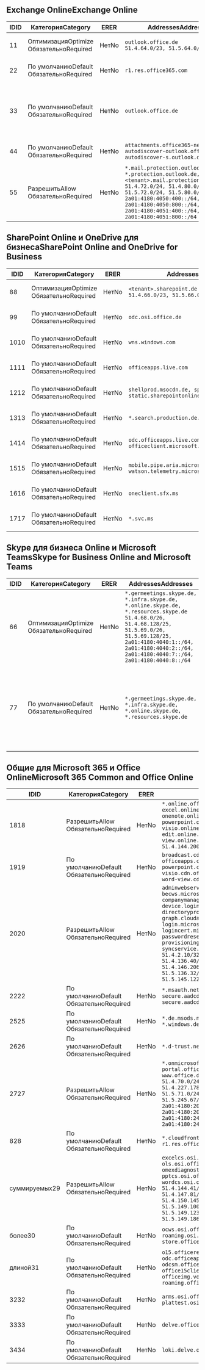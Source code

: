 <!--THIS FILE IS AUTOMATICALLY GENERATED. MANUAL CHANGES WILL BE OVERWRITTEN.-->
<!--Please contact the Office 365 Endpoints team with any questions.-->
<!--Germany endpoints version 2019072900-->
<!--File generated 2019-07-29 11:00:21.9662-->

## <a name="exchange-online"></a><span data-ttu-id="367b5-101">Exchange Online</span><span class="sxs-lookup"><span data-stu-id="367b5-101">Exchange Online</span></span>

<span data-ttu-id="367b5-102">ID</span><span class="sxs-lookup"><span data-stu-id="367b5-102">ID</span></span> | <span data-ttu-id="367b5-103">Категория</span><span class="sxs-lookup"><span data-stu-id="367b5-103">Category</span></span> | <span data-ttu-id="367b5-104">ER</span><span class="sxs-lookup"><span data-stu-id="367b5-104">ER</span></span> | <span data-ttu-id="367b5-105">Addresses</span><span class="sxs-lookup"><span data-stu-id="367b5-105">Addresses</span></span> | <span data-ttu-id="367b5-106">Порты</span><span class="sxs-lookup"><span data-stu-id="367b5-106">Ports</span></span>
-- | -------------------- | -- | ------------------------------------------------------------------------------------------------------------------------------------------------------------------------------------------------------------------------------------------------------------ | -------------------------------
<span data-ttu-id="367b5-107">1</span><span class="sxs-lookup"><span data-stu-id="367b5-107">1</span></span> | <span data-ttu-id="367b5-108">Оптимизация</span><span class="sxs-lookup"><span data-stu-id="367b5-108">Optimize</span></span><BR><span data-ttu-id="367b5-109">Обязательно</span><span class="sxs-lookup"><span data-stu-id="367b5-109">Required</span></span> | <span data-ttu-id="367b5-110">Нет</span><span class="sxs-lookup"><span data-stu-id="367b5-110">No</span></span> | `outlook.office.de`<BR>`51.4.64.0/23, 51.5.64.0/23` | <span data-ttu-id="367b5-111">**TCP:** 443, 80</span><span class="sxs-lookup"><span data-stu-id="367b5-111">**TCP:** 443, 80</span></span>
<span data-ttu-id="367b5-112">2</span><span class="sxs-lookup"><span data-stu-id="367b5-112">2</span></span> | <span data-ttu-id="367b5-113">По умолчанию</span><span class="sxs-lookup"><span data-stu-id="367b5-113">Default</span></span><BR><span data-ttu-id="367b5-114">Обязательно</span><span class="sxs-lookup"><span data-stu-id="367b5-114">Required</span></span> | <span data-ttu-id="367b5-115">Нет</span><span class="sxs-lookup"><span data-stu-id="367b5-115">No</span></span> | `r1.res.office365.com` | <span data-ttu-id="367b5-116">**TCP:** 443, 80</span><span class="sxs-lookup"><span data-stu-id="367b5-116">**TCP:** 443, 80</span></span>
<span data-ttu-id="367b5-117">3</span><span class="sxs-lookup"><span data-stu-id="367b5-117">3</span></span> | <span data-ttu-id="367b5-118">По умолчанию</span><span class="sxs-lookup"><span data-stu-id="367b5-118">Default</span></span><BR><span data-ttu-id="367b5-119">Обязательно</span><span class="sxs-lookup"><span data-stu-id="367b5-119">Required</span></span> | <span data-ttu-id="367b5-120">Нет</span><span class="sxs-lookup"><span data-stu-id="367b5-120">No</span></span> | `outlook.office.de` | <span data-ttu-id="367b5-121">**TCP:** 143, 25, 587, 993, 995</span><span class="sxs-lookup"><span data-stu-id="367b5-121">**TCP:** 143, 25, 587, 993, 995</span></span>
<span data-ttu-id="367b5-122">4</span><span class="sxs-lookup"><span data-stu-id="367b5-122">4</span></span> | <span data-ttu-id="367b5-123">По умолчанию</span><span class="sxs-lookup"><span data-stu-id="367b5-123">Default</span></span><BR><span data-ttu-id="367b5-124">Обязательно</span><span class="sxs-lookup"><span data-stu-id="367b5-124">Required</span></span> | <span data-ttu-id="367b5-125">Нет</span><span class="sxs-lookup"><span data-stu-id="367b5-125">No</span></span> | `attachments.office365-net.de, autodiscover-outlook.office.de, autodiscover-s.outlook.de` | <span data-ttu-id="367b5-126">**TCP:** 443, 80</span><span class="sxs-lookup"><span data-stu-id="367b5-126">**TCP:** 443, 80</span></span>
<span data-ttu-id="367b5-127">5</span><span class="sxs-lookup"><span data-stu-id="367b5-127">5</span></span> | <span data-ttu-id="367b5-128">Разрешить</span><span class="sxs-lookup"><span data-stu-id="367b5-128">Allow</span></span><BR><span data-ttu-id="367b5-129">Обязательно</span><span class="sxs-lookup"><span data-stu-id="367b5-129">Required</span></span> | <span data-ttu-id="367b5-130">Нет</span><span class="sxs-lookup"><span data-stu-id="367b5-130">No</span></span> | `*.mail.protection.outlook.de, *.protection.outlook.de, <tenant>.mail.protection.outlook.de`<BR>`51.4.72.0/24, 51.4.80.0/27, 51.5.72.0/24, 51.5.80.0/27, 2a01:4180:4050:400::/64, 2a01:4180:4050:800::/64, 2a01:4180:4051:400::/64, 2a01:4180:4051:800::/64` | <span data-ttu-id="367b5-131">**TCP:** 25, 443</span><span class="sxs-lookup"><span data-stu-id="367b5-131">**TCP:** 25, 443</span></span>

## <a name="sharepoint-online-and-onedrive-for-business"></a><span data-ttu-id="367b5-132">SharePoint Online и OneDrive для бизнеса</span><span class="sxs-lookup"><span data-stu-id="367b5-132">SharePoint Online and OneDrive for Business</span></span>

<span data-ttu-id="367b5-133">ID</span><span class="sxs-lookup"><span data-stu-id="367b5-133">ID</span></span> | <span data-ttu-id="367b5-134">Категория</span><span class="sxs-lookup"><span data-stu-id="367b5-134">Category</span></span> | <span data-ttu-id="367b5-135">ER</span><span class="sxs-lookup"><span data-stu-id="367b5-135">ER</span></span> | <span data-ttu-id="367b5-136">Addresses</span><span class="sxs-lookup"><span data-stu-id="367b5-136">Addresses</span></span> | <span data-ttu-id="367b5-137">Порты</span><span class="sxs-lookup"><span data-stu-id="367b5-137">Ports</span></span>
-- | -------------------- | -- | ------------------------------------------------------------------------------ | ----------------
<span data-ttu-id="367b5-138">8</span><span class="sxs-lookup"><span data-stu-id="367b5-138">8</span></span> | <span data-ttu-id="367b5-139">Оптимизация</span><span class="sxs-lookup"><span data-stu-id="367b5-139">Optimize</span></span><BR><span data-ttu-id="367b5-140">Обязательно</span><span class="sxs-lookup"><span data-stu-id="367b5-140">Required</span></span> | <span data-ttu-id="367b5-141">Нет</span><span class="sxs-lookup"><span data-stu-id="367b5-141">No</span></span> | `<tenant>.sharepoint.de`<BR>`51.4.66.0/23, 51.5.66.0/23` | <span data-ttu-id="367b5-142">**TCP:** 443, 80</span><span class="sxs-lookup"><span data-stu-id="367b5-142">**TCP:** 443, 80</span></span>
<span data-ttu-id="367b5-143">9</span><span class="sxs-lookup"><span data-stu-id="367b5-143">9</span></span> | <span data-ttu-id="367b5-144">По умолчанию</span><span class="sxs-lookup"><span data-stu-id="367b5-144">Default</span></span><BR><span data-ttu-id="367b5-145">Обязательно</span><span class="sxs-lookup"><span data-stu-id="367b5-145">Required</span></span> | <span data-ttu-id="367b5-146">Нет</span><span class="sxs-lookup"><span data-stu-id="367b5-146">No</span></span> | `odc.osi.office.de` | <span data-ttu-id="367b5-147">**TCP:** 443, 80</span><span class="sxs-lookup"><span data-stu-id="367b5-147">**TCP:** 443, 80</span></span>
<span data-ttu-id="367b5-148">10</span><span class="sxs-lookup"><span data-stu-id="367b5-148">10</span></span> | <span data-ttu-id="367b5-149">По умолчанию</span><span class="sxs-lookup"><span data-stu-id="367b5-149">Default</span></span><BR><span data-ttu-id="367b5-150">Обязательно</span><span class="sxs-lookup"><span data-stu-id="367b5-150">Required</span></span> | <span data-ttu-id="367b5-151">Нет</span><span class="sxs-lookup"><span data-stu-id="367b5-151">No</span></span> | `wns.windows.com` | <span data-ttu-id="367b5-152">**TCP:** 443, 80</span><span class="sxs-lookup"><span data-stu-id="367b5-152">**TCP:** 443, 80</span></span>
<span data-ttu-id="367b5-153">11</span><span class="sxs-lookup"><span data-stu-id="367b5-153">11</span></span> | <span data-ttu-id="367b5-154">По умолчанию</span><span class="sxs-lookup"><span data-stu-id="367b5-154">Default</span></span><BR><span data-ttu-id="367b5-155">Обязательно</span><span class="sxs-lookup"><span data-stu-id="367b5-155">Required</span></span> | <span data-ttu-id="367b5-156">Нет</span><span class="sxs-lookup"><span data-stu-id="367b5-156">No</span></span> | `officeapps.live.com` | <span data-ttu-id="367b5-157">**TCP:** 443, 80</span><span class="sxs-lookup"><span data-stu-id="367b5-157">**TCP:** 443, 80</span></span>
<span data-ttu-id="367b5-158">12</span><span class="sxs-lookup"><span data-stu-id="367b5-158">12</span></span> | <span data-ttu-id="367b5-159">По умолчанию</span><span class="sxs-lookup"><span data-stu-id="367b5-159">Default</span></span><BR><span data-ttu-id="367b5-160">Обязательно</span><span class="sxs-lookup"><span data-stu-id="367b5-160">Required</span></span> | <span data-ttu-id="367b5-161">Нет</span><span class="sxs-lookup"><span data-stu-id="367b5-161">No</span></span> | `shellprod.msocdn.de, spoprod-a.akamaihd.net, static.sharepointonline.com` | <span data-ttu-id="367b5-162">**TCP:** 443, 80</span><span class="sxs-lookup"><span data-stu-id="367b5-162">**TCP:** 443, 80</span></span>
<span data-ttu-id="367b5-163">13</span><span class="sxs-lookup"><span data-stu-id="367b5-163">13</span></span> | <span data-ttu-id="367b5-164">По умолчанию</span><span class="sxs-lookup"><span data-stu-id="367b5-164">Default</span></span><BR><span data-ttu-id="367b5-165">Обязательно</span><span class="sxs-lookup"><span data-stu-id="367b5-165">Required</span></span> | <span data-ttu-id="367b5-166">Нет</span><span class="sxs-lookup"><span data-stu-id="367b5-166">No</span></span> | `*.search.production.de.azuretrafficmanager.de` | <span data-ttu-id="367b5-167">**TCP:** 443</span><span class="sxs-lookup"><span data-stu-id="367b5-167">**TCP:** 443</span></span>
<span data-ttu-id="367b5-168">14</span><span class="sxs-lookup"><span data-stu-id="367b5-168">14</span></span> | <span data-ttu-id="367b5-169">По умолчанию</span><span class="sxs-lookup"><span data-stu-id="367b5-169">Default</span></span><BR><span data-ttu-id="367b5-170">Обязательно</span><span class="sxs-lookup"><span data-stu-id="367b5-170">Required</span></span> | <span data-ttu-id="367b5-171">Нет</span><span class="sxs-lookup"><span data-stu-id="367b5-171">No</span></span> | `odc.officeapps.live.com, officeclient.microsoft.com` | <span data-ttu-id="367b5-172">**TCP:** 443, 80</span><span class="sxs-lookup"><span data-stu-id="367b5-172">**TCP:** 443, 80</span></span>
<span data-ttu-id="367b5-173">15</span><span class="sxs-lookup"><span data-stu-id="367b5-173">15</span></span> | <span data-ttu-id="367b5-174">По умолчанию</span><span class="sxs-lookup"><span data-stu-id="367b5-174">Default</span></span><BR><span data-ttu-id="367b5-175">Обязательно</span><span class="sxs-lookup"><span data-stu-id="367b5-175">Required</span></span> | <span data-ttu-id="367b5-176">Нет</span><span class="sxs-lookup"><span data-stu-id="367b5-176">No</span></span> | `mobile.pipe.aria.microsoft.com, ssw.live.com, watson.telemetry.microsoft.com` | <span data-ttu-id="367b5-177">**TCP:** 443, 80</span><span class="sxs-lookup"><span data-stu-id="367b5-177">**TCP:** 443, 80</span></span>
<span data-ttu-id="367b5-178">16</span><span class="sxs-lookup"><span data-stu-id="367b5-178">16</span></span> | <span data-ttu-id="367b5-179">По умолчанию</span><span class="sxs-lookup"><span data-stu-id="367b5-179">Default</span></span><BR><span data-ttu-id="367b5-180">Обязательно</span><span class="sxs-lookup"><span data-stu-id="367b5-180">Required</span></span> | <span data-ttu-id="367b5-181">Нет</span><span class="sxs-lookup"><span data-stu-id="367b5-181">No</span></span> | `oneclient.sfx.ms` | <span data-ttu-id="367b5-182">**TCP:** 443, 80</span><span class="sxs-lookup"><span data-stu-id="367b5-182">**TCP:** 443, 80</span></span>
<span data-ttu-id="367b5-183">17</span><span class="sxs-lookup"><span data-stu-id="367b5-183">17</span></span> | <span data-ttu-id="367b5-184">По умолчанию</span><span class="sxs-lookup"><span data-stu-id="367b5-184">Default</span></span><BR><span data-ttu-id="367b5-185">Обязательно</span><span class="sxs-lookup"><span data-stu-id="367b5-185">Required</span></span> | <span data-ttu-id="367b5-186">Нет</span><span class="sxs-lookup"><span data-stu-id="367b5-186">No</span></span> | `*.svc.ms` | <span data-ttu-id="367b5-187">**TCP:** 443, 80</span><span class="sxs-lookup"><span data-stu-id="367b5-187">**TCP:** 443, 80</span></span>

## <a name="skype-for-business-online-and-microsoft-teams"></a><span data-ttu-id="367b5-188">Skype для бизнеса Online и Microsoft Teams</span><span class="sxs-lookup"><span data-stu-id="367b5-188">Skype for Business Online and Microsoft Teams</span></span>

<span data-ttu-id="367b5-189">ID</span><span class="sxs-lookup"><span data-stu-id="367b5-189">ID</span></span> | <span data-ttu-id="367b5-190">Категория</span><span class="sxs-lookup"><span data-stu-id="367b5-190">Category</span></span> | <span data-ttu-id="367b5-191">ER</span><span class="sxs-lookup"><span data-stu-id="367b5-191">ER</span></span> | <span data-ttu-id="367b5-192">Addresses</span><span class="sxs-lookup"><span data-stu-id="367b5-192">Addresses</span></span> | <span data-ttu-id="367b5-193">Порты</span><span class="sxs-lookup"><span data-stu-id="367b5-193">Ports</span></span>
-- | -------------------- | -- | ----------------------------------------------------------------------------------------------------------------------------------------------------------------------------------------------------------------------------------------------- | --------------------------------------------------
<span data-ttu-id="367b5-194">6</span><span class="sxs-lookup"><span data-stu-id="367b5-194">6</span></span> | <span data-ttu-id="367b5-195">Оптимизация</span><span class="sxs-lookup"><span data-stu-id="367b5-195">Optimize</span></span><BR><span data-ttu-id="367b5-196">Обязательно</span><span class="sxs-lookup"><span data-stu-id="367b5-196">Required</span></span> | <span data-ttu-id="367b5-197">Нет</span><span class="sxs-lookup"><span data-stu-id="367b5-197">No</span></span> | `*.germeetings.skype.de, *.infra.skype.de, *.online.skype.de, *.resources.skype.de`<BR>`51.4.68.0/26, 51.4.68.128/25, 51.5.69.0/26, 51.5.69.128/25, 2a01:4180:4040:1::/64, 2a01:4180:4040:2::/64, 2a01:4180:4040:7::/64, 2a01:4180:4040:8::/64` | <span data-ttu-id="367b5-198">**TCP:** 443, 80</span><span class="sxs-lookup"><span data-stu-id="367b5-198">**TCP:** 443, 80</span></span><BR><span data-ttu-id="367b5-199">**UDP:** 3478</span><span class="sxs-lookup"><span data-stu-id="367b5-199">**UDP:** 3478</span></span>
<span data-ttu-id="367b5-200">7</span><span class="sxs-lookup"><span data-stu-id="367b5-200">7</span></span> | <span data-ttu-id="367b5-201">По умолчанию</span><span class="sxs-lookup"><span data-stu-id="367b5-201">Default</span></span><BR><span data-ttu-id="367b5-202">Обязательно</span><span class="sxs-lookup"><span data-stu-id="367b5-202">Required</span></span> | <span data-ttu-id="367b5-203">Нет</span><span class="sxs-lookup"><span data-stu-id="367b5-203">No</span></span> | `*.germeetings.skype.de, *.infra.skype.de, *.online.skype.de, *.resources.skype.de` | <span data-ttu-id="367b5-204">**TCP:** 5061, 50000–59999</span><span class="sxs-lookup"><span data-stu-id="367b5-204">**TCP:** 5061, 50000-59999</span></span><BR><span data-ttu-id="367b5-205">**UDP:** 50000–59999</span><span class="sxs-lookup"><span data-stu-id="367b5-205">**UDP:** 50000-59999</span></span>

## <a name="microsoft-365-common-and-office-online"></a><span data-ttu-id="367b5-206">Общие для Microsoft 365 и Office Online</span><span class="sxs-lookup"><span data-stu-id="367b5-206">Microsoft 365 Common and Office Online</span></span>

<span data-ttu-id="367b5-207">ID</span><span class="sxs-lookup"><span data-stu-id="367b5-207">ID</span></span> | <span data-ttu-id="367b5-208">Категория</span><span class="sxs-lookup"><span data-stu-id="367b5-208">Category</span></span> | <span data-ttu-id="367b5-209">ER</span><span class="sxs-lookup"><span data-stu-id="367b5-209">ER</span></span> | <span data-ttu-id="367b5-210">Addresses</span><span class="sxs-lookup"><span data-stu-id="367b5-210">Addresses</span></span> | <span data-ttu-id="367b5-211">Порты</span><span class="sxs-lookup"><span data-stu-id="367b5-211">Ports</span></span>
-- | ------------------- | -- | -------------------------------------------------------------------------------------------------------------------------------------------------------------------------------------------------------------------------------------------------------------------------------------------------------------------------------------------------------------------------------------------------------------------------------------------------------------------------------------------------------------------------------------------------------------------------------------------------------------------------- | ----------------
<span data-ttu-id="367b5-212">18</span><span class="sxs-lookup"><span data-stu-id="367b5-212">18</span></span> | <span data-ttu-id="367b5-213">Разрешить</span><span class="sxs-lookup"><span data-stu-id="367b5-213">Allow</span></span><BR><span data-ttu-id="367b5-214">Обязательно</span><span class="sxs-lookup"><span data-stu-id="367b5-214">Required</span></span> | <span data-ttu-id="367b5-215">Нет</span><span class="sxs-lookup"><span data-stu-id="367b5-215">No</span></span> | `*.online.office.de, broadcast.online.office.de, excel.online.office.de, onenote.online.office.de, powerpoint.online.office.de, visio.online.office.de, word-edit.online.office.de, word-view.online.office.de`<BR>`51.4.144.200/32, 51.5.149.3/32, 51.18.16.0/23` | <span data-ttu-id="367b5-216">**TCP:** 443</span><span class="sxs-lookup"><span data-stu-id="367b5-216">**TCP:** 443</span></span>
<span data-ttu-id="367b5-217">19</span><span class="sxs-lookup"><span data-stu-id="367b5-217">19</span></span> | <span data-ttu-id="367b5-218">По умолчанию</span><span class="sxs-lookup"><span data-stu-id="367b5-218">Default</span></span><BR><span data-ttu-id="367b5-219">Обязательно</span><span class="sxs-lookup"><span data-stu-id="367b5-219">Required</span></span> | <span data-ttu-id="367b5-220">Нет</span><span class="sxs-lookup"><span data-stu-id="367b5-220">No</span></span> | `broadcast.cdn.office.de, excel.cdn.office.de, officeapps.cdn.office.de, onenote.cdn.office.de, powerpoint.cdn.office.de, view.cdn.office.de, visio.cdn.office.de, word-edit.cdn.office.de, word-view.cdn.office.de` | <span data-ttu-id="367b5-221">**TCP:** 443</span><span class="sxs-lookup"><span data-stu-id="367b5-221">**TCP:** 443</span></span>
<span data-ttu-id="367b5-222">20</span><span class="sxs-lookup"><span data-stu-id="367b5-222">20</span></span> | <span data-ttu-id="367b5-223">Разрешить</span><span class="sxs-lookup"><span data-stu-id="367b5-223">Allow</span></span><BR><span data-ttu-id="367b5-224">Обязательно</span><span class="sxs-lookup"><span data-stu-id="367b5-224">Required</span></span> | <span data-ttu-id="367b5-225">Нет</span><span class="sxs-lookup"><span data-stu-id="367b5-225">No</span></span> | `adminwebservice.microsoftonline.de, becws.microsoftonline.de, companymanager.microsoftonline.de, device.login.microsoftonline.de, directoryprovisioning.cloudapi.de, graph.cloudapi.de, graph.microsoft.de, login.microsoftonline.de, logincert.microsoftonline.de, pas.cloudapi.de, passwordreset.activedirectory.microsoftazure.de, provisioningapi.microsoftonline.de, syncservice.microsoftonline.de`<BR>`51.4.2.10/32, 51.4.71.61/32, 51.4.136.38/31, 51.4.136.40/31, 51.4.136.42/32, 51.4.146.38/32, 51.4.146.206/32, 51.5.16.7/32, 51.5.71.22/32, 51.5.136.32/30, 51.5.136.36/32, 51.5.145.29/32, 51.5.145.122/32` | <span data-ttu-id="367b5-226">**TCP:** 443, 80</span><span class="sxs-lookup"><span data-stu-id="367b5-226">**TCP:** 443, 80</span></span>
<span data-ttu-id="367b5-227">22</span><span class="sxs-lookup"><span data-stu-id="367b5-227">22</span></span> | <span data-ttu-id="367b5-228">По умолчанию</span><span class="sxs-lookup"><span data-stu-id="367b5-228">Default</span></span><BR><span data-ttu-id="367b5-229">Обязательно</span><span class="sxs-lookup"><span data-stu-id="367b5-229">Required</span></span> | <span data-ttu-id="367b5-230">Нет</span><span class="sxs-lookup"><span data-stu-id="367b5-230">No</span></span> | `*.msauth.net, *.msftauth.net, secure.aadcdn.microsoftonline-p.com, secure.aadcdn.microsoftonline-p.de` | <span data-ttu-id="367b5-231">**TCP:** 443, 80</span><span class="sxs-lookup"><span data-stu-id="367b5-231">**TCP:** 443, 80</span></span>
<span data-ttu-id="367b5-232">25</span><span class="sxs-lookup"><span data-stu-id="367b5-232">25</span></span> | <span data-ttu-id="367b5-233">По умолчанию</span><span class="sxs-lookup"><span data-stu-id="367b5-233">Default</span></span><BR><span data-ttu-id="367b5-234">Обязательно</span><span class="sxs-lookup"><span data-stu-id="367b5-234">Required</span></span> | <span data-ttu-id="367b5-235">Нет</span><span class="sxs-lookup"><span data-stu-id="367b5-235">No</span></span> | `*.de.msods.nsatc.net, *.office.de.akadns.net, *.windows.de.nsatc.net, officehome.msocdn.de` | <span data-ttu-id="367b5-236">**TCP:** 443, 80</span><span class="sxs-lookup"><span data-stu-id="367b5-236">**TCP:** 443, 80</span></span>
<span data-ttu-id="367b5-237">26</span><span class="sxs-lookup"><span data-stu-id="367b5-237">26</span></span> | <span data-ttu-id="367b5-238">По умолчанию</span><span class="sxs-lookup"><span data-stu-id="367b5-238">Default</span></span><BR><span data-ttu-id="367b5-239">Обязательно</span><span class="sxs-lookup"><span data-stu-id="367b5-239">Required</span></span> | <span data-ttu-id="367b5-240">Нет</span><span class="sxs-lookup"><span data-stu-id="367b5-240">No</span></span> | `*.d-trust.net` | <span data-ttu-id="367b5-241">**TCP:** 443, 80</span><span class="sxs-lookup"><span data-stu-id="367b5-241">**TCP:** 443, 80</span></span>
<span data-ttu-id="367b5-242">27</span><span class="sxs-lookup"><span data-stu-id="367b5-242">27</span></span> | <span data-ttu-id="367b5-243">Разрешить</span><span class="sxs-lookup"><span data-stu-id="367b5-243">Allow</span></span><BR><span data-ttu-id="367b5-244">Обязательно</span><span class="sxs-lookup"><span data-stu-id="367b5-244">Required</span></span> | <span data-ttu-id="367b5-245">Нет</span><span class="sxs-lookup"><span data-stu-id="367b5-245">No</span></span> | `*.onmicrosoft.de, *.osi.office.de, office.de, portal.office.de, webshell.suite.office.de, www.office.de`<BR>`51.4.70.0/24, 51.4.71.0/24, 51.4.226.115/32, 51.4.227.178/32, 51.4.230.178/32, 51.5.70.0/24, 51.5.71.0/24, 51.5.147.48/32, 51.5.242.163/32, 51.5.245.67/32, 2a01:4180:2001::92/128, 2a01:4180:2001::234/128, 2a01:4180:2001::3b8/128, 2a01:4180:2401::11f/128, 2a01:4180:2401::33b/128, 2a01:4180:2401::55b/128` | <span data-ttu-id="367b5-246">**TCP:** 443, 80</span><span class="sxs-lookup"><span data-stu-id="367b5-246">**TCP:** 443, 80</span></span>
<span data-ttu-id="367b5-247">8</span><span class="sxs-lookup"><span data-stu-id="367b5-247">28</span></span> | <span data-ttu-id="367b5-248">По умолчанию</span><span class="sxs-lookup"><span data-stu-id="367b5-248">Default</span></span><BR><span data-ttu-id="367b5-249">Обязательно</span><span class="sxs-lookup"><span data-stu-id="367b5-249">Required</span></span> | <span data-ttu-id="367b5-250">Нет</span><span class="sxs-lookup"><span data-stu-id="367b5-250">No</span></span> | `*.cloudfront.net, prod.msocdn.de, r1.res.office365.com, shellprod.msocdn.de` | <span data-ttu-id="367b5-251">**TCP:** 443, 80</span><span class="sxs-lookup"><span data-stu-id="367b5-251">**TCP:** 443, 80</span></span>
<span data-ttu-id="367b5-252">суммируемых</span><span class="sxs-lookup"><span data-stu-id="367b5-252">29</span></span> | <span data-ttu-id="367b5-253">Разрешить</span><span class="sxs-lookup"><span data-stu-id="367b5-253">Allow</span></span><BR><span data-ttu-id="367b5-254">Обязательно</span><span class="sxs-lookup"><span data-stu-id="367b5-254">Required</span></span> | <span data-ttu-id="367b5-255">Нет</span><span class="sxs-lookup"><span data-stu-id="367b5-255">No</span></span> | `excelcs.osi.office.de, excelps.osi.office.de, ols.osi.office.de, omexdiagnostics.osi.office.de, pptcs.osi.office.de, pptps.osi.office.de, wordcs.osi.office.de, wordps.osi.office.de`<BR>`51.4.144.41/32, 51.4.144.174/32, 51.4.145.38/32, 51.4.147.81/32, 51.4.147.233/32, 51.4.148.12/32, 51.4.150.145/32, 51.5.147.242/32, 51.5.149.100/32, 51.5.149.119/32, 51.5.149.123/32, 51.5.149.180/32, 51.5.149.186/32, 51.18.0.0/21` | <span data-ttu-id="367b5-256">**TCP:** 443, 80</span><span class="sxs-lookup"><span data-stu-id="367b5-256">**TCP:** 443, 80</span></span>
<span data-ttu-id="367b5-257">более</span><span class="sxs-lookup"><span data-stu-id="367b5-257">30</span></span> | <span data-ttu-id="367b5-258">По умолчанию</span><span class="sxs-lookup"><span data-stu-id="367b5-258">Default</span></span><BR><span data-ttu-id="367b5-259">Обязательно</span><span class="sxs-lookup"><span data-stu-id="367b5-259">Required</span></span> | <span data-ttu-id="367b5-260">Нет</span><span class="sxs-lookup"><span data-stu-id="367b5-260">No</span></span> | `ocws.osi.office.de, odc.osi.office.de, roaming.osi.office.de, sharepoint.de, store.office.de` | <span data-ttu-id="367b5-261">**TCP:** 443, 80</span><span class="sxs-lookup"><span data-stu-id="367b5-261">**TCP:** 443, 80</span></span>
<span data-ttu-id="367b5-262">длиной</span><span class="sxs-lookup"><span data-stu-id="367b5-262">31</span></span> | <span data-ttu-id="367b5-263">По умолчанию</span><span class="sxs-lookup"><span data-stu-id="367b5-263">Default</span></span><BR><span data-ttu-id="367b5-264">Обязательно</span><span class="sxs-lookup"><span data-stu-id="367b5-264">Required</span></span> | <span data-ttu-id="367b5-265">Нет</span><span class="sxs-lookup"><span data-stu-id="367b5-265">No</span></span> | `o15.officeredir.microsoft.com, odc.officeapps.live.com, odcsm.officeapps.live.com, office.microsoft.com, office15client.microsoft.com, officeimg.vo.msecnd.net, roaming.officeapps.live.com` | <span data-ttu-id="367b5-266">**TCP:** 443, 80</span><span class="sxs-lookup"><span data-stu-id="367b5-266">**TCP:** 443, 80</span></span>
<span data-ttu-id="367b5-267">32</span><span class="sxs-lookup"><span data-stu-id="367b5-267">32</span></span> | <span data-ttu-id="367b5-268">По умолчанию</span><span class="sxs-lookup"><span data-stu-id="367b5-268">Default</span></span><BR><span data-ttu-id="367b5-269">Обязательно</span><span class="sxs-lookup"><span data-stu-id="367b5-269">Required</span></span> | <span data-ttu-id="367b5-270">Нет</span><span class="sxs-lookup"><span data-stu-id="367b5-270">No</span></span> | `arms.osi.office.de, manage.osi.office.de, plattest.osi.office.de` | <span data-ttu-id="367b5-271">**TCP:** 443, 80</span><span class="sxs-lookup"><span data-stu-id="367b5-271">**TCP:** 443, 80</span></span>
<span data-ttu-id="367b5-272">33</span><span class="sxs-lookup"><span data-stu-id="367b5-272">33</span></span> | <span data-ttu-id="367b5-273">По умолчанию</span><span class="sxs-lookup"><span data-stu-id="367b5-273">Default</span></span><BR><span data-ttu-id="367b5-274">Обязательно</span><span class="sxs-lookup"><span data-stu-id="367b5-274">Required</span></span> | <span data-ttu-id="367b5-275">Нет</span><span class="sxs-lookup"><span data-stu-id="367b5-275">No</span></span> | `delve.office.de, res.delve.office.com` | <span data-ttu-id="367b5-276">**TCP:** 443</span><span class="sxs-lookup"><span data-stu-id="367b5-276">**TCP:** 443</span></span>
<span data-ttu-id="367b5-277">34</span><span class="sxs-lookup"><span data-stu-id="367b5-277">34</span></span> | <span data-ttu-id="367b5-278">По умолчанию</span><span class="sxs-lookup"><span data-stu-id="367b5-278">Default</span></span><BR><span data-ttu-id="367b5-279">Обязательно</span><span class="sxs-lookup"><span data-stu-id="367b5-279">Required</span></span> | <span data-ttu-id="367b5-280">Нет</span><span class="sxs-lookup"><span data-stu-id="367b5-280">No</span></span> | `loki.delve.office.de, lpcres.delve.office.com` | <span data-ttu-id="367b5-281">**TCP:** 443</span><span class="sxs-lookup"><span data-stu-id="367b5-281">**TCP:** 443</span></span>
